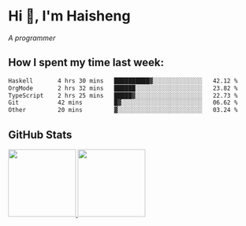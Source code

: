 
# Hi 👋, I'm Haisheng

*A programmer*



## How I spent my time last week:
<!--START_SECTION:waka-->

```txt
Haskell       4 hrs 30 mins   ██████████▓░░░░░░░░░░░░░░   42.12 %
OrgMode       2 hrs 32 mins   ██████░░░░░░░░░░░░░░░░░░░   23.82 %
TypeScript    2 hrs 25 mins   █████▓░░░░░░░░░░░░░░░░░░░   22.73 %
Git           42 mins         █▓░░░░░░░░░░░░░░░░░░░░░░░   06.62 %
Other         20 mins         ▓░░░░░░░░░░░░░░░░░░░░░░░░   03.24 %
```

<!--END_SECTION:waka-->

## GitHub Stats

<a href="https://github.com/hw202207">
  <img height="137px" src="https://github-readme-stats.vercel.app/api?username=hw202207&hide_title=false&hide_border=true&show_icons=true&include_all_commits=true&count_private=true&line_height=21&theme=" />
  <img height="137px" src="https://github-readme-stats.vercel.app/api/top-langs/?username=hw202207&hide_title=true&hide_border=true&layout=compact&langs_count=6&theme=" />
</a>
